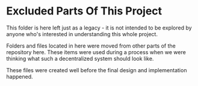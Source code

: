 # Excluded Parts Of This Project

This folder is here left just as a legacy - it is not intended to be explored by anyone who's interested in understanding this whole project.

Folders and files located in here were moved from other parts of the repository here. These items were used during a process when we were thinking what such a decentralized system should look like.

These files were created well before the final design and implementation happened.